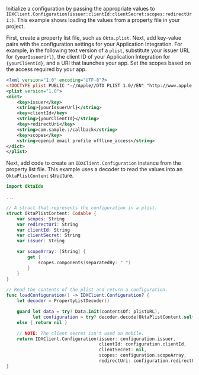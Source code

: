 Initialize a configuration by passing the appropriate values to `IDXClient.Configuration(issuer:clientId:clientSecret:scopes:redirectUri:)`. This example shows loading the values from a property file in your project.

First, create a property list file, such as `Okta.plist`. Next, add key-value pairs with the configuration settings for your Application Integration. For example, in the following text version of a `plist`, substitute your issuer URL for `{yourIssuerUrl}`, the client ID of your Application Integration for `{yourClientId}`, and a URI that launches your app. Set the scopes based on the access required by your app.

```xml
<?xml version="1.0" encoding="UTF-8"?>
<!DOCTYPE plist PUBLIC "-//Apple//DTD PLIST 1.0//EN" "http://www.apple.com/DTDs/PropertyList-1.0.dtd">
<plist version="1.0">
<dict>
    <key>issuer</key>
    <string>{yourIssuerUrl}</string>
    <key>clientId</key>
    <string>{yourClientId}</string>
    <key>redirectUri</key>
    <string>com.sample.:/callback</string>
    <key>scopes</key>
    <string>openid email profile offline_access</string>
</dict>
</plist>
```

Next, add code to create an `IDXClient.Configuration` instance from the property list file. This example uses a decoder to read the values into an `OktaPlistContent` structure.

```swift
import OktaIdx

...

// A struct that represents the configuration in a plist.
struct OktaPlistContent: Codable {
    var scopes: String
    var redirectUri: String
    var clientId: String
    var clientSecret: String
    var issuer: String

    var scopeArray: [String] {
        get {
            scopes.components(separatedBy: " ")
        }
    }
}

// Read the contents of the plist and return a configuration.
func loadConfiguration() -> IDXClient.Configuration? {
    let decoder = PropertyListDecoder()

    guard let data = try? Data.init(contentsOf: plistURL),
          let configuration = try? decoder.decode(OktaPlistContent.self, from: data)
    else { return nil }

    // NOTE: The client secret isn't used on mobile.
    return IDXClient.Configuration(issuer: configuration.issuer,
                                   clientId: configuration.clientId,
                                   clientSecret: nil,
                                   scopes: configuration.scopeArray,
                                   redirectUri: configuration.redirectUri)
}

```
